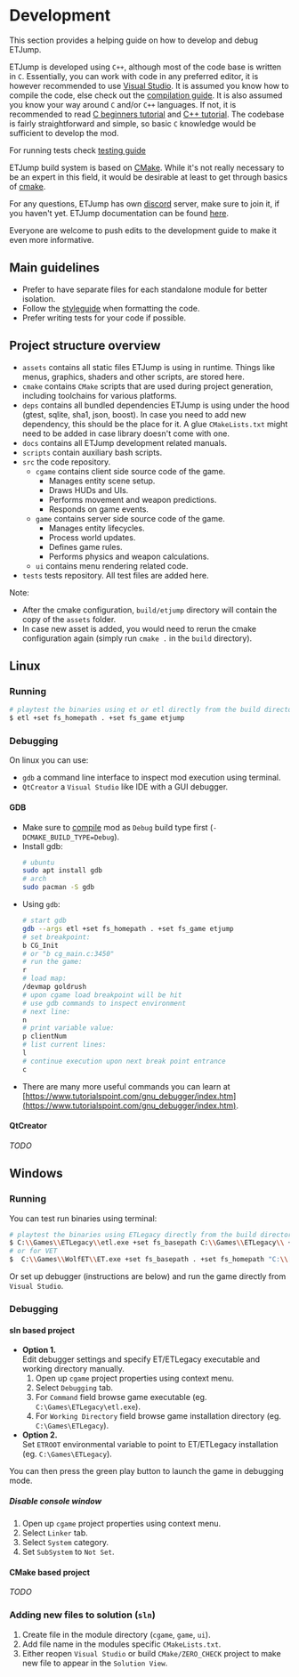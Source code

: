 # Development 

This section provides a helping guide on how to develop and debug ETJump.

ETJump is developed using `C++`, although most of the code base is written in `C`. Essentially, you can work with code in any preferred editor, it is however recommended to use [Visual Studio](https://visualstudio.microsoft.com/vs/community/). It is assumed you know how to compile the code, else check out the [compilation guide](compiling.md). It is also assumed you know your way around `C` and/or `C++` languages. If not, it is recommended to read [C beginners tutorial](https://www.tutorialspoint.com/cprogramming/index.htm) and [C++ tutorial](https://www.learncpp.com/). The codebase is fairly straightforward and simple, so basic `C` knowledge would be sufficient to develop the mod.

For running tests check [testing guide](testing.md)

ETJump build system is based on [CMake](https://cmake.org/). While it's not really necessary to be an expert in this field, it would be desirable at least to get through basics of [cmake](https://cmake.org/cmake/help/latest/guide/tutorial/index.html). 

For any questions, ETJump has own [discord](https://discord.gg/AcyWMqR) server, make sure to join it, if you haven't yet. ETJump documentation can be found [here](http://etjump.readthedocs.io/en/latest/). 

Everyone are welcome to push edits to the development guide to make it even more informative.

## Main guidelines

* Prefer to have separate files for each standalone module for better isolation. 
* Follow the [styleguide](styleguide.md) when formatting the code.
* Prefer writing tests for your code if possible.

## Project structure overview 

* `assets` contains all static files ETJump is using in runtime. Things like menus, graphics, shaders and other scripts, are stored here. 
* `cmake` contains `CMake` scripts that are used during project generation, including toolchains for various platforms.
* `deps` contains all bundled dependencies ETJump is using under the hood (gtest, sqlite, sha1, json, boost). In case you need to add new dependency, this should be the place for it. A glue `CMakeLists.txt` might need to be added in case library doesn't come with one.
* `docs` contains all ETJump development related manuals.
* `scripts` contain auxiliary bash scripts.
* `src` the code repository.
    * `cgame` contains client side source code of the game. 
        * Manages entity scene setup.
        * Draws HUDs and UIs.
        * Performs movement and weapon predictions. 
        * Responds on game events.
    * `game` contains server side source code of the game.
        * Manages entity lifecycles.
        * Process world updates.
        * Defines game rules.
        * Performs physics and weapon calculations.
    * `ui` contains menu rendering related code.
* `tests` tests repository. All test files are added here.

Note:
* After the cmake configuration, `build/etjump` directory will contain the copy of the `assets` folder.
* In case new asset is added, you would need to rerun the cmake configuration again (simply run `cmake .` in the `build` directory).

## Linux

### Running

```sh
# playtest the binaries using et or etl directly from the build directory
$ etl +set fs_homepath . +set fs_game etjump
```

### Debugging

On linux you can use:
* `gdb` a command line interface to inspect mod execution using terminal. 
* `QtCreator` a `Visual Studio` like IDE with a GUI debugger.

#### GDB

* Make sure to [compile](compiling.md) mod as `Debug` build type first (`-DCMAKE_BUILD_TYPE=Debug`).
* Install gdb:
    ```sh
    # ubuntu
    sudo apt install gdb
    # arch
    sudo pacman -S gdb
    ```
* Using `gdb`:
    ```sh
    # start gdb
    gdb --args etl +set fs_homepath . +set fs_game etjump
    # set breakpoint:
    b CG_Init
    # or "b cg_main.c:3450"
    # run the game:
    r
    # load map:
    /devmap goldrush
    # upon cgame load breakpoint will be hit
    # use gdb commands to inspect environment
    # next line:
    n 
    # print variable value:
    p clientNum
    # list current lines:
    l
    # continue execution upon next break point entrance
    c
    ```
* There are many more useful commands you can learn at [https://www.tutorialspoint.com/gnu_debugger/index.htm](https://www.tutorialspoint.com/gnu_debugger/index.htm).

#### QtCreator

_TODO_ 

## Windows

### Running

You can test run binaries using terminal:
```sh
# playtest the binaries using ETLegacy directly from the build directory
$ C:\\Games\\ETLegacy\\etl.exe +set fs_basepath C:\\Games\\ETLegacy\\ +set fs_homepath . +set fs_game etjump +set sv_pure 0
# or for VET
$  C:\\Games\\WolfET\\ET.exe +set fs_basepath . +set fs_homepath "C:\\[Games]\\ETMAP\\" +set fs_game etjump +set sv_pure 0
```
Or set up debugger (instructions are below) and run the game directly from `Visual Studio`.

### Debugging

#### sln based project

* __Option 1.__  
    Edit debugger settings and specify ET/ETLegacy executable and working directory manually.
    1. Open up `cgame` project properties using context menu.
    2. Select `Debugging` tab.
    3. For `Command` field browse game executable (eg. `C:\Games\ETLegacy\etl.exe`).
    4. For `Working Directory` field browse game installation directory (eg. `C:\Games\ETLegacy`).
* __Option 2.__   
    Set `ETROOT` environmental variable to point to ET/ETLegacy installation (eg. `C:\Games\ETLegacy`).

You can then press the green play button to launch the game in debugging mode.

##### Disable console window

1. Open up `cgame` project properties using context menu.
2. Select `Linker` tab.
3. Select `System` category.
4. Set `SubSystem` to `Not Set`.

#### CMake based project

_TODO_

### Adding new files to solution (`sln`)

1. Create file in the module directory (`cgame`, `game`, `ui`).
2. Add file name in the modules specific `CMakeLists.txt`.
3. Either reopen `Visual Studio` or build `CMake/ZERO_CHECK` project to make new file to appear in the `Solution View`. 
